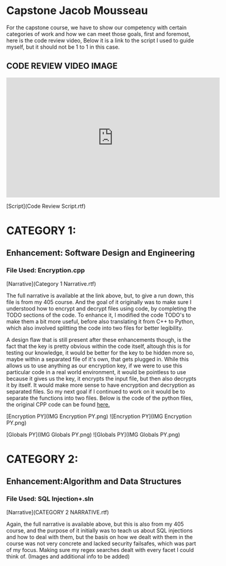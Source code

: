 # Capstone Jacob Mousseau

For the capstone course, we have to show our competency with certain categories of work and how we can meet those goals, first and foremost, here is the code review video, Below it is a link to the script I used to guide myself, but it should not be 1 to 1 in this case. 

<h2>CODE REVIEW VIDEO IMAGE</h2>

<iframe width="560" height="315" src="https://www.youtube.com/embed/7VPagv84TxQ" title="YouTube video player" frameborder="0" allow="accelerometer; autoplay; clipboard-write; encrypted-media; gyroscope; picture-in-picture" allowfullscreen></iframe>

[Script](Code Review Script.rtf)

<h1>CATEGORY 1:</h1>
<h2>Enhancement: Software Design and Engineering</h2>
<h3>File Used: Encryption.cpp</h3>
[Narrative](Category 1 Narrative.rtf)

The full narrative is available at the link above, but, to give a run down, this file is from my 405 course. And the goal of it originally was to make sure I understood how to encrypt and decrypt files using code, by completing the TODO sections of the code. To enhance it, I modified the code TODO's to make them a bit more useful, before also translating it from C++ to Python, which also involved splitting the code into two files for better legibility.

A design flaw that is still present after these enhancements though, is the fact that the key is pretty obvious within the code itself, altough this is for testing our knowledge, it would be better for the key to be hidden more so, maybe within a separated file of it's own, that gets plugged in. While this allows us to use anything as our encryption key, if we were to use this particular code in a real world environment, it would be pointless to use because it gives us the key, it encrypts the input file, but then also decrypts it by itself. It would make more sense to have encryption and decryption as separated files. So my next goal if I continued to work on it would be to separate the functions into two files. Below is the code of the python files, the original CPP code can be found [here.](Encryption.cpp)

[Encryption PY](IMG Encryption PY.png)
![Encryption PY](IMG Encryption PY.png)

[Globals PY](IMG Globals PY.png)
![Globals PY](IMG Globals PY.png)

<h1>CATEGORY 2:</h1>
<h2>Enhancement:Algorithm and Data Structures</h2>
<h3>File Used: SQL Injection+.sln</h3>
[Narrative](CATEGORY 2 NARRATIVE.rtf)

Again, the full narrative is available above, but this is also from my 405 course, and the purpose of it initially was to teach us about SQL injections and how to deal with them, but the basis on how we dealt with them in the course was not very concrete and lacked security failsafes, which was part of my focus. Making sure my regex searches dealt with every facet I could think of. (Images and additional info to be added)
